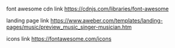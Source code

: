 <!-- @format -->

font awesome cdn link https://cdnjs.com/libraries/font-awesome

landing page link
https://www.aweber.com/templates/landing-pages/music/preview_music_singer-musician.htm

icons link https://fontawesome.com/icons

